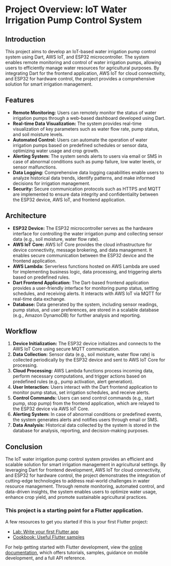 # Project Overview: IoT Water Irrigation Pump Control System

## Introduction
This project aims to develop an IoT-based water irrigation pump control system using Dart, AWS IoT, and ESP32 microcontroller. The system enables remote monitoring and control of water irrigation pumps, allowing users to efficiently manage water resources for agricultural purposes. By integrating Dart for the frontend application, AWS IoT for cloud connectivity, and ESP32 for hardware control, the project provides a comprehensive solution for smart irrigation management.

## Features
- **Remote Monitoring:** Users can remotely monitor the status of water irrigation pumps through a web-based dashboard developed using Dart.
- **Real-time Data Visualization:** The system provides real-time visualization of key parameters such as water flow rate, pump status, and soil moisture levels.
- **Automated Control:** Users can automate the operation of water irrigation pumps based on predefined schedules or sensor data, optimizing water usage and crop growth.
- **Alerting System:** The system sends alerts to users via email or SMS in case of abnormal conditions such as pump failure, low water levels, or sensor malfunctions.
- **Data Logging:** Comprehensive data logging capabilities enable users to analyze historical data trends, identify patterns, and make informed decisions for irrigation management.
- **Security:** Secure communication protocols such as HTTPS and MQTT are implemented to ensure data integrity and confidentiality between the ESP32 device, AWS IoT, and frontend application.

## Architecture
- **ESP32 Device:** The ESP32 microcontroller serves as the hardware interface for controlling the water irrigation pump and collecting sensor data (e.g., soil moisture, water flow rate).
- **AWS IoT Core:** AWS IoT Core provides the cloud infrastructure for device connectivity, message brokering, and data management. It enables secure communication between the ESP32 device and the frontend application.
- **AWS Lambda:** Serverless functions hosted on AWS Lambda are used for implementing business logic, data processing, and triggering alerts based on predefined rules.
- **Dart Frontend Application:** The Dart-based frontend application provides a user-friendly interface for monitoring pump status, setting schedules, and receiving alerts. It interacts with AWS IoT via MQTT for real-time data exchange.
- **Database:** Data generated by the system, including sensor readings, pump status, and user preferences, are stored in a scalable database (e.g., Amazon DynamoDB) for further analysis and reporting.

## Workflow
1. **Device Initialization:** The ESP32 device initializes and connects to the AWS IoT Core using secure MQTT communication.
2. **Data Collection:** Sensor data (e.g., soil moisture, water flow rate) is collected periodically by the ESP32 device and sent to AWS IoT Core for processing.
3. **Cloud Processing:** AWS Lambda functions process incoming data, perform necessary computations, and trigger actions based on predefined rules (e.g., pump activation, alert generation).
4. **User Interaction:** Users interact with the Dart frontend application to monitor pump status, set irrigation schedules, and receive alerts.
5. **Control Commands:** Users can send control commands (e.g., start pump, stop pump) from the frontend application, which are relayed to the ESP32 device via AWS IoT Core.
6. **Alerting System:** In case of abnormal conditions or predefined events, the system generates alerts and notifies users through email or SMS.
7. **Data Analysis:** Historical data collected by the system is stored in the database for analysis, reporting, and decision-making purposes.

## Conclusion
The IoT water irrigation pump control system provides an efficient and scalable solution for smart irrigation management in agricultural settings. By leveraging Dart for frontend development, AWS IoT for cloud connectivity, and ESP32 for hardware control, the project demonstrates the integration of cutting-edge technologies to address real-world challenges in water resource management. Through remote monitoring, automated control, and data-driven insights, the system enables users to optimize water usage, enhance crop yield, and promote sustainable agricultural practices.

### This project is a starting point for a Flutter application.

A few resources to get you started if this is your first Flutter project:

- [Lab: Write your first Flutter app](https://docs.flutter.dev/get-started/codelab)
- [Cookbook: Useful Flutter samples](https://docs.flutter.dev/cookbook)

For help getting started with Flutter development, view the
[online documentation](https://docs.flutter.dev/), which offers tutorials,
samples, guidance on mobile development, and a full API reference.
